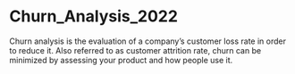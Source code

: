 # Churn_Analysis_2022
Churn analysis is the evaluation of a company’s customer loss rate in order to reduce it. Also referred to as customer attrition rate, churn can be minimized by assessing your product and how people use it.
